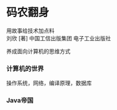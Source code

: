 # 码农翻身
用故事给技术加点料  
刘欣  [著] 
中国工信出版集团 
电子工业出版社 

养成面向计算机的思维方式 

### 计算机的世界
操作系统，网络，编译原理，数据库 

### Java帝国

